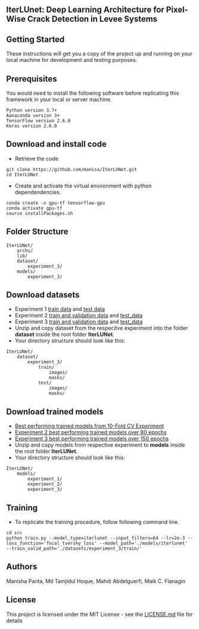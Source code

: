 ## IterLUnet: Deep Learning Architecture for Pixel-Wise Crack Detection in Levee Systems

## Getting Started

These instructions will get you a copy of the project up and running on your local machine for development and testing purposes.

## Prerequisites

You would need to install the following software before replicating this framework in your local or server machine.

```
Python version 3.7+
Aanaconda version 3+
TensorFlow version 2.6.0
Keras version 2.6.0

```

## Download and install code
- Retrieve the code
```
git clone https://github.com/manisa/IterLUNet.git
cd IterLUNet
```

- Create and activate the virtual environment with python dependendencies. 
```
conda create -n gpu-tf tensorflow-gpu
conda activate gpu-tf
source installPackages.sh

```

## Folder Structure
```
IterLUNet/
	archs/
	lib/
	dataset/
		experiment_3/
	models/
		experiment_3/
```

## Download datasets
- Experiment 1 [train data](https://drive.google.com/file/d/1Jk6VLWVBTBfVPI0jbxuftNDFLEVfqsXs/view?usp=sharing) and [test data](https://cs.uno.edu/~mpanta1/IterLUNet/datasets/exp_1_test.zip)
- Experiment 2 [train and validation data](https://cs.uno.edu/~mpanta1/IterLUNet/datasets/train_valid_data.zip) and [test_data](https://cs.uno.edu/~mpanta1/IterLUNet/datasets/exp_2_test.zip)
- Experiment 3 [train and validation data](https://cs.uno.edu/~mpanta1/IterLUNet/datasets/levee_augmented_IEEEAccessData.zip) and [test_data](https://cs.uno.edu/~mpanta1/IterLUNet/datasets/exp_3_test.zip)
- Unzip and copy dataset from the respecitve experiment into the folder **dataset** inside the root folder **IterLUNet**.
- Your directory structure should look like this:

```
IterLUNet/
	dataset/
		experiment_3/
			train/
				images/
				masks/
			test/
				images/
				masks/
```

## Download trained models
- [Best performing trained models from 10-Fold CV Experiment](https://cs.uno.edu/~mpanta1/IterLUNet/models/exp_1_models.zip)
- [Experiment 2 best performing trained models over 80 epochs](https://cs.uno.edu/~mpanta1/IterLUNet/models/exp_2_models.zip)
- [Experiment 3 best performing trained models over 150 epochs](https://cs.uno.edu/~mpanta1/IterLUNet/models/exp_3_models.zip)
- Unzip and copy models from respective experiment to **models** inside the root folder **IterLUNet**.
- Your directory structure should look like this:

```
IterLUNet/
	models/
		experiment_1/
		experiment_2/
		experiment_3/
```

## Training
- To replicate the training procedure, follow following command line.
```
cd src
python train.py --model_type=iterlunet --input_filters=64 --lr=2e-3 --loss_function='focal_tversky_loss' --model_path='./models/iterlunet'  --train_valid_path='./datasets/experiment_3/train/'

```

## Authors
Manisha Panta, Md Tamjidul Hoque, Mahdi Abdelguerfi, Maik C. Flanagin
## License

This project is licensed under the MIT License - see the [LICENSE.md](LICENSE.md) file for details
